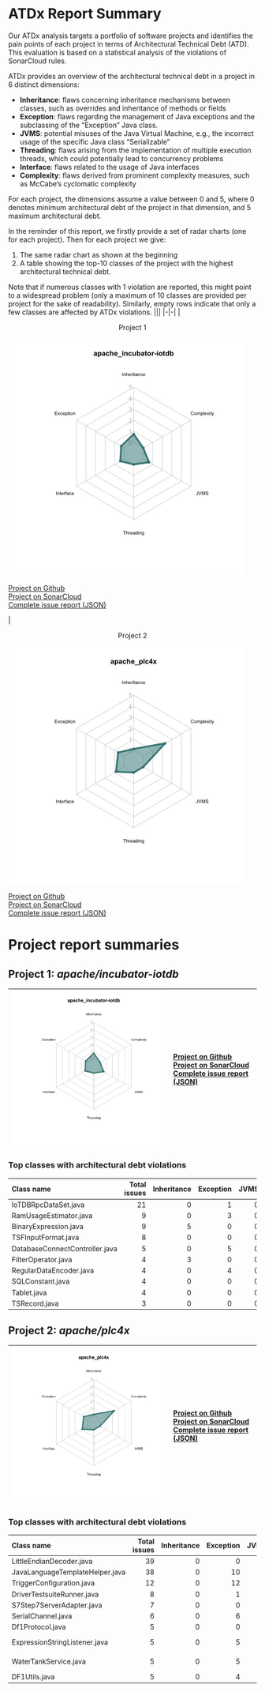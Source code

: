 # ATDx Report Summary
Our ATDx analysis targets a portfolio of software projects and identifies the pain points of each project in terms of Architectural Technical Debt (ATD). This evaluation is based on a statistical analysis of the violations of SonarCloud rules.

ATDx provides an overview of the architectural technical debt in a project  in 6 distinct dimensions:
* **Inheritance**: flaws concerning inheritance mechanisms between classes, such as overrides and inheritance of methods or fields
* **Exception**: flaws regarding the management of Java exceptions and the subclassing of the “Exception” Java class.
* **JVMS**: potential misuses of the Java Virtual Machine, e.g., the incorrect usage of the specific Java class “Serializable”
* **Threading**: flaws arising from the implementation of multiple execution threads, which could potentially lead to concurrency problems
* **Interface**: flaws related to the usage of Java interfaces
* **Complexity**: flaws derived from prominent complexity measures, such as McCabe’s cyclomatic complexity

For each project, the dimensions assume a value between 0 and 5, where 0 denotes minimum architectural debt of the project in that dimension, and 5 maximum architectural debt.

In the reminder of this report, we firstly provide a set of radar charts (one for each project). Then for each project we give:
1. The same radar chart as shown at the beginning
2. A table showing the top-10 classes of the project with the highest architectural technical debt.

Note that if numerous classes with 1 violation are reported, this might point to a widespread problem (only a maximum of 10 classes are provided per project for the sake of readability). Similarly, empty rows indicate that only a few classes are affected by ATDx violations.
|||
|-|-|
|<p align="center">Project 1</p><img src="https://github.com/robertoverdecchia/ATDx_report_sandbox/blob/master/plots/apache_incubator-iotdb.jpg"/> <p style="text-align:left">[Project on Github](https://github.com/apache/incubator-iotdb) <br> [Project on SonarCloud ](https://sonarcloud.io/dashboard?id=apache_incubator-iotdb) <br> [Complete issue report (JSON)](https://github.com/robertoverdecchia/ATDx_report_sandbox/blob/master/jsons/apache_incubator-iotdb.json)</p>|<p align="center">Project 2</p><img src="https://github.com/robertoverdecchia/ATDx_report_sandbox/blob/master/plots/apache_plc4x.jpg"/> <p style="text-align:left">[Project on Github](https://github.com/apache/plc4x) <br> [Project on SonarCloud ](https://sonarcloud.io/dashboard?id=apache_plc4x) <br> [Complete issue report (JSON)](https://github.com/robertoverdecchia/ATDx_report_sandbox/blob/master/jsons/apache_plc4x.json)</p>
# Project report summaries
## Project 1: _apache/incubator-iotdb_
|<img src="https://github.com/robertoverdecchia/ATDx_report_sandbox/blob/master/plots/apache_incubator-iotdb.jpg"/>|<p style="text-align:left">[Project on Github](https://github.com/apache/incubator-iotdb) <br> [Project on SonarCloud ](https://sonarcloud.io/dashboard?id=apache_incubator-iotdb) <br> [Complete issue report (JSON)](https://github.com/robertoverdecchia/ATDx_report_sandbox/blob/master/jsons/apache_incubator-iotdb.json)</p>
|-|-|
### Top classes with architectural debt violations
| Class name                     |   Total issues |   Inheritance |   Exception |   JVMS |   Interface |   Threading |   Complexity | Fully qualified class name                                                                   |
|:-------------------------------|---------------:|--------------:|------------:|-------:|------------:|------------:|-------------:|:---------------------------------------------------------------------------------------------|
| IoTDBRpcDataSet.java           |             21 |             0 |           1 |      0 |          20 |           0 |            0 | service-rpc/src/main/java/org/apache/iotdb/rpc/IoTDBRpcDataSet.java                          |
| RamUsageEstimator.java         |              9 |             0 |           3 |      0 |           6 |           0 |            0 | tsfile/src/main/java/org/apache/iotdb/tsfile/utils/RamUsageEstimator.java                    |
| BinaryExpression.java          |              9 |             5 |           0 |      0 |           4 |           0 |            0 | tsfile/src/main/java/org/apache/iotdb/tsfile/read/expression/impl/BinaryExpression.java      |
| TSFInputFormat.java            |              8 |             0 |           0 |      0 |           8 |           0 |            0 | hadoop/src/main/java/org/apache/iotdb/hadoop/tsfile/TSFInputFormat.java                      |
| DatabaseConnectController.java |              5 |             0 |           5 |      0 |           0 |           0 |            0 | grafana/src/main/java/org/apache/iotdb/web/grafana/controller/DatabaseConnectController.java |
| FilterOperator.java            |              4 |             3 |           0 |      0 |           1 |           0 |            0 | spark-tsfile/src/main/java/org/apache/iotdb/spark/tsfile/qp/common/FilterOperator.java       |
| RegularDataEncoder.java        |              4 |             0 |           4 |      0 |           0 |           0 |            0 | tsfile/src/main/java/org/apache/iotdb/tsfile/encoding/encoder/RegularDataEncoder.java        |
| SQLConstant.java               |              4 |             0 |           0 |      0 |           4 |           0 |            0 | spark-tsfile/src/main/java/org/apache/iotdb/spark/tsfile/qp/common/SQLConstant.java          |
| Tablet.java                    |              4 |             0 |           0 |      0 |           4 |           0 |            0 | tsfile/src/main/java/org/apache/iotdb/tsfile/write/record/Tablet.java                        |
| TSRecord.java                  |              3 |             0 |           0 |      0 |           3 |           0 |            0 | tsfile/src/main/java/org/apache/iotdb/tsfile/write/record/TSRecord.java                      |

## Project 2: _apache/plc4x_
|<img src="https://github.com/robertoverdecchia/ATDx_report_sandbox/blob/master/plots/apache_plc4x.jpg"/>|<p style="text-align:left">[Project on Github](https://github.com/apache/plc4x) <br> [Project on SonarCloud ](https://sonarcloud.io/dashboard?id=apache_plc4x) <br> [Complete issue report (JSON)](https://github.com/robertoverdecchia/ATDx_report_sandbox/blob/master/jsons/apache_plc4x.json)</p>
|-|-|
### Top classes with architectural debt violations
| Class name                      |   Total issues |   Inheritance |   Exception |   JVMS |   Interface |   Threading |   Complexity | Fully qualified class name                                                                                                                   |
|:--------------------------------|---------------:|--------------:|------------:|-------:|------------:|------------:|-------------:|:---------------------------------------------------------------------------------------------------------------------------------------------|
| LittleEndianDecoder.java        |             39 |             0 |           0 |      0 |           0 |           0 |           39 | sandbox/test-java-amsads-driver/src/main/java/org/apache/plc4x/java/amsads/protocol/util/LittleEndianDecoder.java                            |
| JavaLanguageTemplateHelper.java |             38 |             0 |          10 |      0 |           0 |           0 |           28 | build-utils/language-java/src/main/java/org/apache/plc4x/language/java/JavaLanguageTemplateHelper.java                                       |
| TriggerConfiguration.java       |             12 |             0 |          12 |      0 |           0 |           0 |            0 | plc4j/tools/scraper/src/main/java/org/apache/plc4x/java/scraper/triggeredscraper/triggerhandler/TriggerConfiguration.java                    |
| DriverTestsuiteRunner.java      |              8 |             0 |           1 |      0 |           0 |           0 |            7 | plc4j/utils/test-utils/src/main/java/org/apache/plc4x/test/driver/DriverTestsuiteRunner.java                                                 |
| S7Step7ServerAdapter.java       |              7 |             0 |           0 |      0 |           0 |           0 |            7 | sandbox/plc-simulator/src/main/java/org/apache/plc4x/simulator/server/s7/protocol/S7Step7ServerAdapter.java                                  |
| SerialChannel.java              |              6 |             0 |           6 |      0 |           0 |           0 |            0 | plc4j/transports/serial/src/main/java/org/apache/plc4x/java/transport/serial/SerialChannel.java                                              |
| Df1Protocol.java                |              5 |             0 |           0 |      0 |           1 |           0 |            4 | sandbox/test-java-df1-driver/src/main/java/org/apache/plc4x/java/df1/protocol/Df1Protocol.java                                               |
| ExpressionStringListener.java   |              5 |             0 |           5 |      0 |           0 |           0 |            0 | build-utils/protocol-base-mspec/src/main/java/org/apache/plc4x/plugins/codegenerator/language/mspec/expression/ExpressionStringListener.java |
| WaterTankService.java           |              5 |             0 |           5 |      0 |           0 |           0 |            0 | plc4j/examples/hello-webapp/webapp/src/main/java/org/apache/plc4x/examples/watertank/service/WaterTankService.java                           |
| DF1Utils.java                   |              5 |             0 |           4 |      0 |           1 |           0 |            0 | sandbox/test-java-df1-driver/src/main/java/org/apache/plc4x/java/df1/util/DF1Utils.java                                                      |


